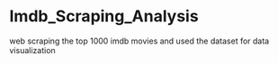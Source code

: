 # Imdb_Scraping_Analysis
web scraping the top 1000 imdb movies and used the dataset for data visualization
